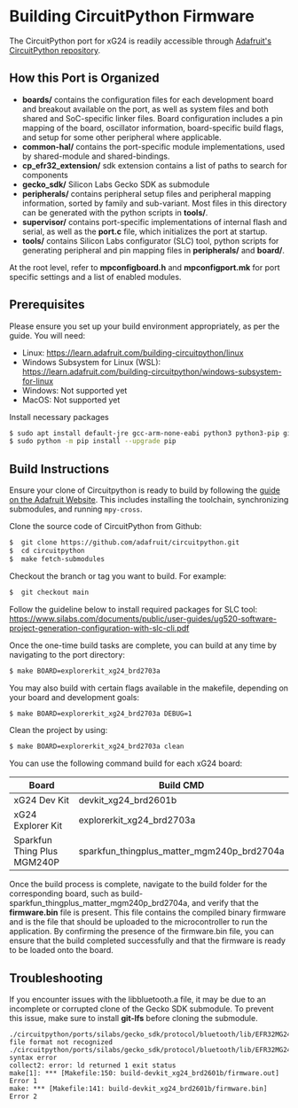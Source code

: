 
# Building CircuitPython Firmware
The CircuitPython port for xG24 is readily accessible through [Adafruit's CircuitPython repository](https://github.com/adafruit/circuitpython/tree/main/ports/silabs).

## How this Port is Organized

- **boards/** contains the configuration files for each development board and breakout available on the port, as well as system files and both shared and SoC-specific linker files. Board configuration includes a pin mapping of the board, oscillator information, board-specific build flags, and setup for some other peripheral where applicable.
- **common-hal/** contains the port-specific module implementations, used by shared-module and shared-bindings.
- **cp_efr32_extension/** sdk extension contains a list of paths to search for components
- **gecko_sdk/** Silicon Labs Gecko SDK as submodule
- **peripherals/** contains peripheral setup files and peripheral mapping information, sorted by family and sub-variant. Most files in this directory can be generated with the python scripts in **tools/**.
- **supervisor/** contains port-specific implementations of internal flash and serial, as well as the **port.c** file, which initializes the port at startup.
- **tools/** contains Silicon Labs configurator (SLC) tool, python scripts for generating peripheral and pin mapping files in **peripherals/** and **board/**.

At the root level, refer to **mpconfigboard.h** and **mpconfigport.mk** for port specific settings and a list of enabled modules.

## Prerequisites
Please ensure you set up your build environment appropriately, as per the guide. You will need:

- Linux: https://learn.adafruit.com/building-circuitpython/linux
- Windows Subsystem for Linux (WSL): https://learn.adafruit.com/building-circuitpython/windows-subsystem-for-linux
- Windows: Not supported yet
- MacOS: Not supported yet

Install necessary packages
```bash
$ sudo apt install default-jre gcc-arm-none-eabi python3 python3-pip git git-lfs gettext uncrustify
$ sudo python -m pip install --upgrade pip
```

## Build Instructions

Ensure your clone of Circuitpython is ready to build by following the [guide on the Adafruit Website](https://learn.adafruit.com/building-circuitpython/build-circuitpython). This includes installing the toolchain, synchronizing submodules, and running `mpy-cross`.

Clone the source code of CircuitPython from Github:
```bash
$  git clone https://github.com/adafruit/circuitpython.git
$  cd circuitpython
$  make fetch-submodules
```
Checkout the branch or tag you want to build. For example:
```bash
$  git checkout main
```
Follow the guideline below to install required packages for SLC tool:
    https://www.silabs.com/documents/public/user-guides/ug520-software-project-generation-configuration-with-slc-cli.pdf

Once the one-time build tasks are complete, you can build at any time by navigating to the port directory:
```bash
$ make BOARD=explorerkit_xg24_brd2703a
```
You may also build with certain flags available in the makefile, depending on your board and development goals:
```bash
$ make BOARD=explorerkit_xg24_brd2703a DEBUG=1
```
Clean the project by using:
```bash
$ make BOARD=explorerkit_xg24_brd2703a clean
```
You can use the following command build for each xG24 board:

| Board                       | Build CMD                                  |
| --------------------------- | ------------------------------------------ |
| xG24 Dev Kit                | devkit_xg24_brd2601b                       |
| xG24 Explorer Kit           | explorerkit_xg24_brd2703a                  |
| Sparkfun Thing Plus MGM240P | sparkfun_thingplus_matter_mgm240p_brd2704a |

Once the build process is complete, navigate to the build folder for the corresponding board, such as build-sparkfun_thingplus_matter_mgm240p_brd2704a, and verify that the **firmware.bin** file is present. This file contains the compiled binary firmware and is the file that should be uploaded to the microcontroller to run the application. By confirming the presence of the firmware.bin file, you can ensure that the build completed successfully and that the firmware is ready to be loaded onto the board.

## Troubleshooting

If you encounter issues with the libbluetooth.a file, it may be due to an incomplete or corrupted clone of the Gecko SDK submodule. To prevent this issue, make sure to install **git-lfs** before cloning the submodule. 
```log
./circuitpython/ports/silabs/gecko_sdk/protocol/bluetooth/lib/EFR32MG24/GCC/libbluetooth.a: file format not recognized
./circuitpython/ports/silabs/gecko_sdk/protocol/bluetooth/lib/EFR32MG24/GCC/libbluetooth.a:1: syntax error
collect2: error: ld returned 1 exit status
make[1]: *** [Makefile:150: build-devkit_xg24_brd2601b/firmware.out] Error 1
make: *** [Makefile:141: build-devkit_xg24_brd2601b/firmware.bin] Error 2
```
